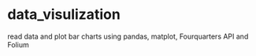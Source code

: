 # data_visulization
read data and plot bar charts using pandas, matplot, Fourquarters API and Folium
